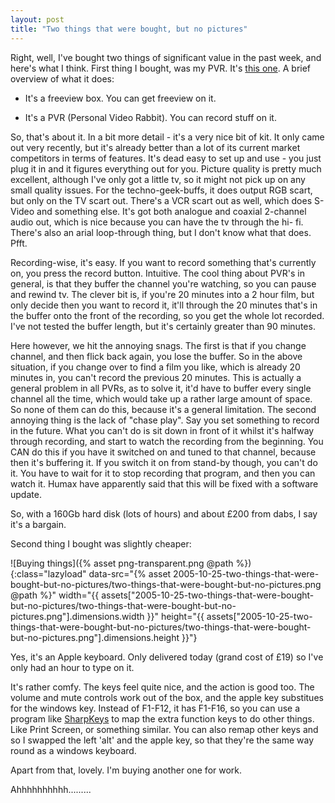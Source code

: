 ```yaml
---
layout: post
title: "Two things that were bought, but no pictures"
---
```

Right, well, I've bought two things of significant value in the past week, and
here's what I think. First thing I bought, was my PVR. It's [this one][1]. A
brief overview of what it does:

  * It's a freeview box. You can get freeview on it.

  * It's a PVR (Personal Video Rabbit). You can record stuff on it.

So, that's about it. In a bit more detail - it's a very nice bit of kit. It
only came out very recently, but it's already better than a lot of its current
market competitors in terms of features. It's dead easy to set up and use -
you just plug it in and it figures everything out for you. Picture quality is
pretty much excellent, although I've only got a little tv, so it might not
pick up on any small quality issues. For the techno-geek-buffs, it does output
RGB scart, but only on the TV scart out. There's a VCR scart out as well,
which does S-Video and something else. It's got both analogue and coaxial
2-channel audio out, which is nice because you can have the tv through the hi-
fi. There's also an arial loop-through thing, but I don't know what that does.
Pfft.

Recording-wise, it's easy. If you want to record something that's currently
on, you press the record button. Intuitive. The cool thing about PVR's in
general, is that they buffer the channel you're watching, so you can pause and
rewind tv. The clever bit is, if you're 20 minutes into a 2 hour film, but
only decide then you want to record it, it'll through the 20 minutes that's in
the buffer onto the front of the recording, so you get the whole lot recorded.
I've not tested the buffer length, but it's certainly greater than 90 minutes.

Here however, we hit the annoying snags. The first is that if you change
channel, and then flick back again, you lose the buffer. So in the above
situation, if you change over to find a film you like, which is already 20
minutes in, you can't record the previous 20 minutes. This is actually a
general problem in all PVRs, as to solve it, it'd have to buffer every single
channel all the time, which would take up a rather large amount of space. So
none of them can do this, because it's a general limitation. The second
annoying thing is the lack of "chase play". Say you set something to record in
the future. What you can't do is sit down in front of it whilst it's halfway
through recording, and start to watch the recording from the beginning. You
CAN do this if you have it switched on and tuned to that channel, because then
it's buffering it. If you switch it on from stand-by though, you can't do it.
You have to wait for it to stop recording that program, and then you can watch
it. Humax have apparently said that this will be fixed with a software update.

So, with a 160Gb hard disk (lots of hours) and about £200 from dabs, I say
it's a bargain.

Second thing I bought was slightly cheaper:

![Buying things]({% asset png-transparent.png @path %}){:class="lazyload" data-src="{% asset 2005-10-25-two-things-that-were-bought-but-no-pictures/two-things-that-were-bought-but-no-pictures.png @path %}" width="{{ assets["2005-10-25-two-things-that-were-bought-but-no-pictures/two-things-that-were-bought-but-no-pictures.png"].dimensions.width }}" height="{{ assets["2005-10-25-two-things-that-were-bought-but-no-pictures/two-things-that-were-bought-but-no-pictures.png"].dimensions.height }}"}

Yes, it's an Apple keyboard. Only delivered today (grand cost of £19) so I've
only had an hour to type on it.

It's rather comfy. The keys feel quite nice, and the action is good too. The
volume and mute controls work out of the box, and the apple key substitues for
the windows key. Instead of F1-F12, it has F1-F16, so you can use a program
like [SharpKeys][3] to map the extra function keys to do other things. Like
Print Screen, or something similar. You can also remap other keys and so I
swapped the left 'alt' and the apple key, so that they're the same way round
as a windows keyboard.

Apart from that, lovely. I'm buying another one for work.

Ahhhhhhhhhh.........

   [1]: http://web.archive.org/web/20080401080101/http://www.humaxdigital.com/global/products/pvr-9200t.asp

   [3]: http://www.randyrants.com/sharpkeys/
